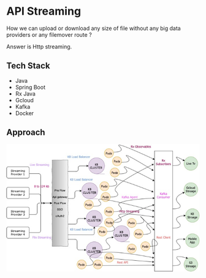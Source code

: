 # API Streaming

 How we can upload or download any size of file without any big data providers or any filemover route ?
 
 Answer is Http streaming.
 

## Tech Stack

- Java
- Spring Boot
- Rx Java
- Gcloud
- Kafka
- Docker



## Approach

![Alt text](/spec/Api.streaming.jpg?raw=true "File Streaming")